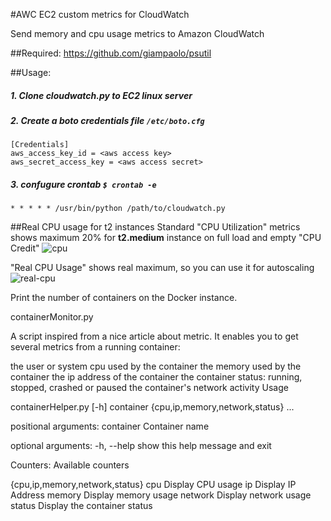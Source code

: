 #AWC EC2 custom metrics for CloudWatch

Send memory and cpu usage metrics to Amazon CloudWatch

##Required:
https://github.com/giampaolo/psutil

##Usage:
##### 1. Clone cloudwatch.py to EC2 linux server

##### 2. Create a boto credentials file `/etc/boto.cfg`
```
[Credentials]
aws_access_key_id = <aws access key>
aws_secret_access_key = <aws access secret>
```
##### 3. confugure crontab `$ crontab -e`
```
* * * * * /usr/bin/python /path/to/cloudwatch.py
```

##Real CPU usage for t2 instances
Standard "CPU Utilization" metrics shows maximum 20% for **t2.medium** instance on full load and empty "CPU Credit"
![cpu](https://cloud.githubusercontent.com/assets/11991783/7495397/f2a3bd14-f40d-11e4-9440-cdd3a9f41636.png)

"Real CPU Usage" shows real maximum, so you can use it for autoscaling
![real-cpu](https://cloud.githubusercontent.com/assets/11991783/7495399/f4d3f5b8-f40d-11e4-9f5a-e2d09f0d1a53.png)

Print the number of containers on the Docker instance.

containerMonitor.py

A script inspired from a nice article about metric. It enables you to get several metrics from a running container:

the user or system cpu used by the container
the memory used by the container
the ip address of the container
the container status: running, stopped, crashed or paused
the container's network activity
Usage

containerHelper.py [-h] container {cpu,ip,memory,network,status} ...

positional arguments:
  container             Container name

optional arguments:
  -h, --help            show this help message and exit

Counters:
  Available counters

  {cpu,ip,memory,network,status}
    cpu                 Display CPU usage
    ip                  Display IP Address
    memory              Display memory usage
    network             Display network usage
    status              Display the container status